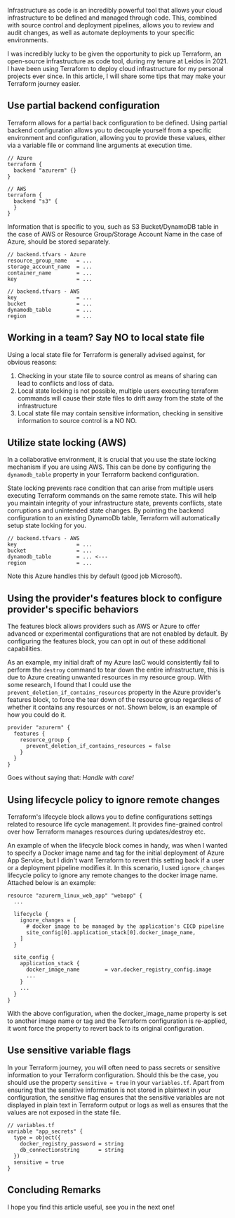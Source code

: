 Infrastructure as code is an incredibly powerful tool that allows your cloud infrastructure to be defined and managed through code. This, combined with source control and deployment pipelines, allows you to review and audit changes, as well as automate deployments to your specific environments.

I was incredibly lucky to be given the opportunity to pick up Terraform, an open-source infrastructure as code tool, during my tenure at Leidos in 2021. I have been using Terraform to deploy cloud infrastructure for my personal projects ever since. In this article, I will share some tips that may make your Terraform journey easier.

## Use partial backend configuration

Terraform allows for a partial back configuration to be defined. Using partial backend configuration allows you to decouple yourself from a specific environment and configuration, allowing you to provide these values, either via a variable file or command line arguments at execution time.

```hcl
// Azure
terraform {
  backend "azurerm" {}
}

// AWS
terraform {
  backend "s3" {
  }
}
```

Information that is specific to you, such as S3 Bucket/DynamoDB table in the case of AWS or Resource Group/Storage Account Name in the case of Azure, should be stored separately.

```hcl
// backend.tfvars - Azure
resource_group_name   = ...
storage_account_name  = ...
container_name        = ...
key                   = ...

// backend.tfvars - AWS
key                   = ...
bucket                = ...
dynamodb_table        = ...
region                = ...

```

## Working in a team? Say NO to local state file

Using a local state file for Terraform is generally advised against, for obvious reasons:

1. Checking in your state file to source control as means of sharing can lead to conflicts and loss of data.
2. Local state locking is not possible, multiple users executing terraform commands will cause their state files to drift away from the state of the infrastructure
3. Local state file may contain sensitive information, checking in sensitive information to source control is a NO NO.

## Utilize state locking (AWS)

In a collaborative environment, it is crucial that you use the state locking mechanism if you are using AWS. This can be done by configuring the `dynamodb_table` property in your Terraform backend configuration.

State locking prevents race condition that can arise from multiple users executing Terraform commands on the same remote state. This will help you maintain integrity of your infrastructure state, prevents conflicts, state corruptions and unintended state changes. By pointing the backend configuration to an existing DynamoDb table, Terraform will automatically setup state locking for you.

```hcl
// backend.tfvars - AWS
key                   = ...
bucket                = ...
dynamodb_table        = ... <---
region                = ...

```

Note this Azure handles this by default (good job Microsoft).

## Using the provider's features block to configure provider's specific behaviors

The features block allows providers such as AWS or Azure to offer advanced or experimental configurations that are not enabled by default. By configuring the features block, you can opt in out of these additional capabilities.

As an example, my initial draft of my Azure IasC would consistently fail to perform the `destroy` command to tear down the entire infrastructure, this is due to Azure creating unwanted resources in my resource group. With some research, I found that I could use the `prevent_deletion_if_contains_resources` property in the Azure provider's features block, to force the tear down of the resource group regardless of whether it contains any resources or not. Shown below, is an example of how you could do it.

```hcl
provider "azurerm" {
  features {
    resource_group {
      prevent_deletion_if_contains_resources = false
    }
  }
}
```

Goes without saying that: _Handle with care!_

## Using lifecycle policy to ignore remote changes

Terraform's lifecycle block allows you to define configurations settings related to resource life cycle management. It provides fine-grained control over how Terraform manages resources during updates/destroy etc.

An example of when the lifecycle block comes in handy, was when I wanted to specify a Docker image name and tag for the initial deployment of Azure App Service, but I didn't want Terraform to revert this setting back if a user or a deployment pipeline modifies it. In this scenario, I used `ignore_changes` lifecycle policy to ignore any remote changes to the docker image name. Attached below is an example:

```hcl
resource "azurerm_linux_web_app" "webapp" {
  ...

  lifecycle {
    ignore_changes = [
      # docker image to be managed by the application's CICD pipeline
      site_config[0].application_stack[0].docker_image_name,
    ]
  }

  site_config {
    application_stack {
      docker_image_name        = var.docker_registry_config.image
      ...
    }
    ...
  }
}
```

With the above configuration, when the docker_image_name property is set to another image name or tag and the Terraform configuration is re-applied, it wont force the property to revert back to its original configuration.

## Use sensitive variable flags

In your Terraform journey, you will often need to pass secrets or sensitive information to your Terraform configuration. Should this be the case, you should use the property `sensitive = true` in your `variables.tf`. Apart from ensuring that the sensitive information is not stored in plaintext in your configuration, the sensitive flag ensures that the sensitive variables are not displayed in plain text in Terraform output or logs as well as ensures that the values are not exposed in the state file.

```hcl
// variables.tf
variable "app_secrets" {
  type = object({
    docker_registry_password = string
    db_connectionstring      = string
  })
  sensitive = true
}
```

## Concluding Remarks

I hope you find this article useful, see you in the next one!
